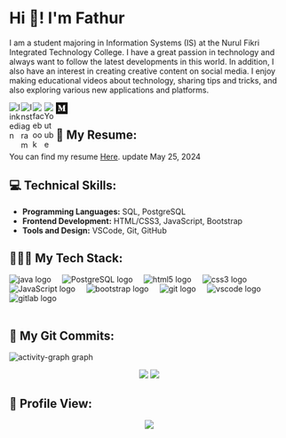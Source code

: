 # Hi 👋! I'm Fathur

I am a student majoring in Information Systems (IS) at the Nurul Fikri Integrated Technology College. I have a great passion in technology and always want to follow the latest developments in this world. In addition, I also have an interest in creating creative content on social media. I enjoy making educational videos about technology, sharing tips and tricks, and also exploring various new applications and platforms.

<a href="https://www.linkedin.com/in/mfatkhurrohman/" target="_blank">
  <img align="left" alt="linkedin" width="21px" src="https://raw.githubusercontent.com/maurodesouza/profile-readme-generator/master/src/assets/icons/social/linkedin/default.svg" />
</a>
<a href="https://www.instagram.com/story.thur/" target="_blank">
  <img align="left" alt="Instagram" width="21px" src="https://raw.githubusercontent.com/maurodesouza/profile-readme-generator/master/src/assets/icons/social/instagram/default.svg" />
</a>
<a href="#">
  <img align="left" alt="facebook" width="21px" src="https://raw.githubusercontent.com/maurodesouza/profile-readme-generator/master/src/assets/icons/social/facebook/default.svg" />
</a>
<a href="https://www.youtube.com/@/?sub_confirmation=1/">
  <img align="left" alt="Youtube" width="21px" src="https://raw.githubusercontent.com/maurodesouza/profile-readme-generator/master/src/assets/icons/social/youtube/default.svg" />
</a>
<a href="#">
  <img align="left" alt="Medium" width="21px" src="https://raw.githubusercontent.com/edent/SuperTinyIcons/099dc12b59179d07d534069bc8551718f786d91a/images/svg/medium.svg" />
</a>
  <br>

## 📝 My Resume:

You can find my resume <a href="https://drive.google.com/file/d/1T96IuSPGw_c2pvHDbXcGErriir_eRNFt/view?usp=sharing" target="_blank">Here</a>. update May 25, 2024
  
## 💻 Technical Skills:

- **Programming Languages:** SQL, PostgreSQL
- **Frontend Development:** HTML/CSS3, JavaScript, Bootstrap
- **Tools and Design:** VSCode, Git, GitHub

## 🧑🏻‍💻 My Tech Stack:

<div align="left">
  <img src="https://cdn.jsdelivr.net/gh/devicons/devicon/icons/python/python-original-wordmark.svg" height="41" alt="java logo"  />
  <img width="12" />
  <img src="https://cdn.jsdelivr.net/gh/devicons/devicon/icons/postgresql/postgresql-original.svg" height="41" alt="PostgreSQL logo"  />
  <img width="12" />
  <img src="https://cdn.jsdelivr.net/gh/devicons/devicon/icons/html5/html5-original.svg" height="41" alt="html5 logo"  />
  <img width="12" />
  <img src="https://cdn.jsdelivr.net/gh/devicons/devicon/icons/css3/css3-original.svg" height="41" alt="css3 logo"  />
  <img width="12" />
  <img src="https://cdn.jsdelivr.net/gh/devicons/devicon/icons/javascript/javascript-original.svg" height="41" alt="JavaScript logo"  />
  <img width="12" />
  <img src="https://cdn.jsdelivr.net/gh/devicons/devicon/icons/bootstrap/bootstrap-original.svg" height="41" alt="bootstrap logo"  />
  <img width="12" />
  <img src="https://cdn.jsdelivr.net/gh/devicons/devicon/icons/git/git-original.svg" height="41" alt="git logo"  />
  <img width="12" />
  <img src="https://cdn.jsdelivr.net/gh/devicons/devicon/icons/vscode/vscode-original.svg" height="41" alt="vscode logo"  />
  <img width="12" />
  <img src="https://cdn.jsdelivr.net/gh/devicons/devicon/icons/gitlab/gitlab-original.svg" height="41" alt="gitlab logo"  />
</div>
<br clear="both">

## 📌 My Git Commits:
<div align="left">
  <img src="https://github-readme-activity-graph.vercel.app/graph?username=fatkhur03&radius=16&theme=react&area=true&order=5" height="auto" alt="activity-graph graph"  />
  <br>
<p align="center"> <img height="180em" src="https://github-readme-stats.vercel.app/api?username=fatkhur03&show_icons=true&theme=gotham" />
  <img height="180em" src="https://github-readme-stats-eight-theta.vercel.app/api/top-langs/?username=fatkhur03&layout=compact&langs_count=8&theme=algolia"/>

  ## 👀 Profile View:
<div align="center">
  <img src="https://profile-counter.glitch.me/fatkhur03/count.svg"/>
</div>





